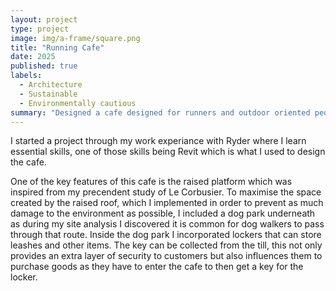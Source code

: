 ```yaml
---
layout: project
type: project
image: img/a-frame/square.png
title: "Running Cafe"
date: 2025
published: true
labels:
  - Architecture
  - Sustainable
  - Environmentally cautious
summary: "Designed a cafe designed for runners and outdoor oriented people that took into account part of the environment, my first ever project alongside Ryder Architecture"
---
```


I started a project through my work experiance with Ryder where I learn essential skills, one of those skills being Revit which is what I used to design the cafe.

One of the key features of this cafe is the raised platform which was inspired from my precendent study of Le Corbusier. To maximise the space created by the raised roof, which I implemented in order to prevent as much damage to the environment as possible, I included a dog park underneath as during my site analysis I discovered it is common for dog walkers to pass through that route.
  Inside the dog park I incorporated lockers that can store leashes and other items. The key can be collected from the till, this not only provides an extra layer of security to customers but also influences them to purchase goods as they have to enter the cafe to then get a key for the locker.
